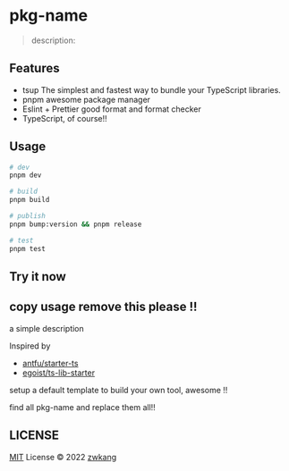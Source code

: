 # pkg-name

> description:

## Features

- tsup The simplest and fastest way to bundle your TypeScript libraries.
- pnpm awesome package manager
- Eslint + Prettier good format and format checker
- TypeScript, of course!!

## Usage

```bash
# dev
pnpm dev

# build
pnpm build

# publish
pnpm bump:version && pnpm release

# test
pnpm test

```

## Try it now

## copy usage remove this please !!

a simple description

Inspired by

- [antfu/starter-ts](https://github.com/antfu/starter-ts)
- [egoist/ts-lib-starter](https://github.com/egoist/ts-lib-starter)

setup a default template to build your own tool, awesome !!

find all pkg-name and replace them all!!

## LICENSE

[MIT](./LICENSE) License © 2022 [zwkang](https://github.com/zwkang)
